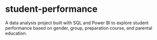 # student-performance
A data analysis project built with SQL and Power BI to explore student performance based on gender, group, preparation course, and parental education.
